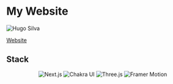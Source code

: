 # My Website
![Hugo Silva](./public/images/website_hugo.gif)

[Website](https://hsilva.vercel.app/)

## Stack
<p align="center">
    <img alt="Next.js" src="https://img.shields.io/badge/Next.js-000000?style=flat&logo=next.js&logoColor=white"/>
    <img alt="Chakra UI" src="https://img.shields.io/badge/Chakra_UI-319795?style=flat&logo=chakra-ui&logoColor=white"/>
    <img alt="Three.js" src="https://img.shields.io/badge/Three.js-000000?style=flat&logo=three.js&logoColor=white"/>
    <img alt="Framer Motion" src="https://img.shields.io/badge/Framer_Motion-0055FF?style=flat&logo=framer&logoColor=white"/>
</p>
